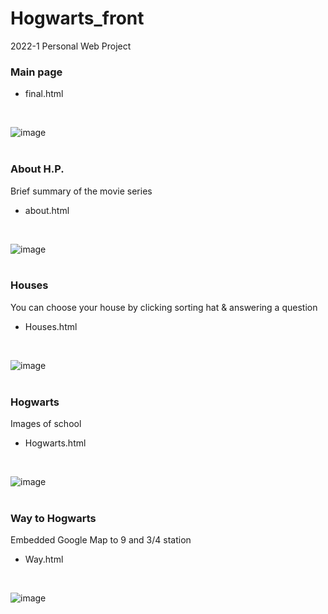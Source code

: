 # Hogwarts_front
2022-1 Personal Web Project


### Main page
* final.html
<br>

![image](https://user-images.githubusercontent.com/104143072/202850176-a23e4a87-d970-4b97-865c-d883a3e439b5.png)
<br><br>

### About H.P.
Brief summary of the movie series
* about.html
<br>

![image](https://user-images.githubusercontent.com/104143072/202850312-40963ad2-64fe-44f4-b32f-662b23d6709c.png)
<br><br>

### Houses
You can choose your house by clicking sorting hat & answering a question
* Houses.html
<br>

![image](https://user-images.githubusercontent.com/104143072/202850380-0bd99147-4001-404e-a3c5-6b623fbc102b.png)
<br><br>

### Hogwarts
Images of school
* Hogwarts.html
<br>

![image](https://user-images.githubusercontent.com/104143072/202850383-a0b18242-49e3-48db-822d-f0a6ed4c138c.png)
<br><br>

### Way to Hogwarts
Embedded Google Map to 9 and 3/4 station
* Way.html
<br>

![image](https://user-images.githubusercontent.com/104143072/202850387-0911fa30-5d5a-4bd6-90e8-aa344fb4cec2.png)
<br><br>
